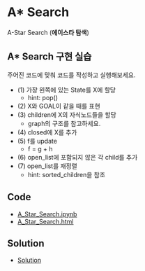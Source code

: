 # A* Search

A-Star Search (**에이스타 탐색**)

## A* Search 구현 실습

주어진 코드에 맞춰 코드를 작성하고 실행해보세요.

- (1) 가장 왼쪽에 있는 State를 X에 할당
    - hint: pop()
- (2) X와 GOAL이 같을 때를 표현
- (3) children에 X의 자식노드들을 할당
    - graph의 구조를 참고하세요.
- (4) closed에 X를 추가
- (5) f를 update
    - f = g + h
- (6) open_list에 포함되지 않은 각 child를 추가
- (7) open_list를 재정렬
	- hint: sorted_children을 참조

## Code

- [A_Star_Search.ipynb](./A_Star_Search.ipynb)
- [A_Star_Search.html](./A_Star_Search.html)

## Solution

- [Solution](./Solutions/A_Star_Search.ipynb)